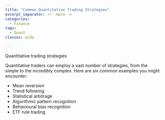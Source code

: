 ```yaml
---
title: "Common Quantitative Trading Strategies"
excerpt_separator: <!--more-->
categories:
  - Finance
tags:
  - Quant
classes: wide

---
```

Quantitative trading strategies

Quantitative traders can employ a vast number of strategies, from the simple to the incredibly complex. Here are six common examples you might encounter:

* Mean reversion
* Trend following
* Statistical arbitrage
* Algorithmic pattern recognition
* Behavioural bias recognition
* ETF rule trading

<!--more-->
